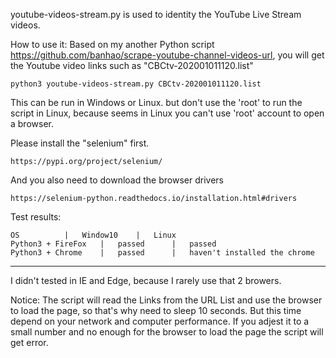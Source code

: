 youtube-videos-stream.py is used to identity the YouTube Live Stream videos.

How to use it:
Based on my another Python script https://github.com/banhao/scrape-youtube-channel-videos-url, you will get the Youtube video links such as "CBCtv-202001011120.list"
	
	python3 youtube-videos-stream.py CBCtv-202001011120.list

This can be run in Windows or Linux. but don't use the 'root' to run the script in Linux, because seems in Linux you can't use 'root' account to open a browser.

Please install the "selenium" first.
	
	https://pypi.org/project/selenium/

And you also need to download the browser drivers
	
	https://selenium-python.readthedocs.io/installation.html#drivers

Test results:

	OS			|	Window10	|	Linux
	Python3 + FireFox	|	passed		|	passed
	Python3 + Chrome	|	passed		|	haven't installed the chrome 
------------------------------------------------------------------------

I didn't tested in IE and Edge, because I rarely use that 2 browers.

Notice: The script will read the Links from the URL List and use the browser to load the page, so that's why need to sleep 10 seconds. But this time depend on your network and computer performance. If you adjest it to a small number and no enough for the browser to load the page the script will get error.  


